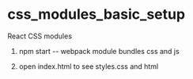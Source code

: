 # css_modules_basic_setup

React CSS modules
1) npm start -- webpack module bundles css and js 

2)  open index.html to see styles.css and html
